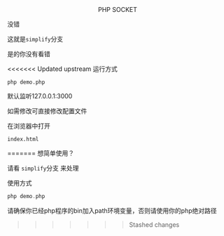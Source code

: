 <center>PHP SOCKET</center>

没错

这就是``simplify``分支

是的你没有看错

<<<<<<< Updated upstream
运行方式
```shell
php demo.php
```

默认监听127.0.0.1:3000

如需修改可直接修改配置文件

在浏览器中打开
    
    index.html
=======
想简单使用？

请看 ``simplify``分支 来处理

使用方式

```php
php demo.php
```

请确保你已经php程序的bin加入path环境变量，否则请使用你的php绝对路径
>>>>>>> Stashed changes
